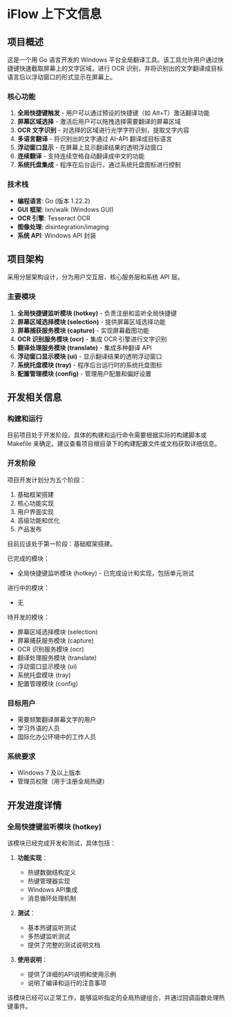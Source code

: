 # iFlow 上下文信息

## 项目概述

这是一个用 Go 语言开发的 Windows 平台全局翻译工具。该工具允许用户通过快捷键快速截取屏幕上的文字区域，进行 OCR 识别，并将识别出的文字翻译成目标语言后以浮动窗口的形式显示在屏幕上。

### 核心功能

1. **全局快捷键触发** - 用户可以通过预设的快捷键（如 Alt+T）激活翻译功能
2. **屏幕区域选择** - 激活后用户可以拖拽选择需要翻译的屏幕区域
3. **OCR 文字识别** - 对选择的区域进行光学字符识别，提取文字内容
4. **多语言翻译** - 将识别出的文字通过 AI-API 翻译成目标语言
5. **浮动窗口显示** - 在屏幕上显示翻译结果的透明浮动窗口
6. **连续翻译** - 支持连续空格自动翻译成中文的功能
7. **系统托盘集成** - 程序在后台运行，通过系统托盘图标进行控制

### 技术栈

- **编程语言**: Go (版本 1.22.2)
- **GUI 框架**: lxn/walk (Windows GUI)
- **OCR 引擎**: Tesseract OCR
- **图像处理**: disintegration/imaging
- **系统 API**: Windows API 封装

## 项目架构

采用分层架构设计，分为用户交互层、核心服务层和系统 API 层。

### 主要模块

1. **全局快捷键监听模块 (hotkey)** - 负责注册和监听全局快捷键
2. **屏幕区域选择模块 (selection)** - 提供屏幕区域选择功能
3. **屏幕捕获服务模块 (capture)** - 实现屏幕截图功能
4. **OCR 识别服务模块 (ocr)** - 集成 OCR 引擎进行文字识别
5. **翻译处理服务模块 (translate)** - 集成多种翻译 API
6. **浮动窗口显示模块 (ui)** - 显示翻译结果的透明浮动窗口
7. **系统托盘模块 (tray)** - 程序后台运行时的系统托盘图标
8. **配置管理模块 (config)** - 管理用户配置和偏好设置

## 开发相关信息

### 构建和运行

目前项目处于开发阶段，具体的构建和运行命令需要根据实际的构建脚本或 Makefile 来确定。建议查看项目根目录下的构建配置文件或文档获取详细信息。

### 开发阶段

项目开发计划分为五个阶段：
1. 基础框架搭建
2. 核心功能实现
3. 用户界面实现
4. 高级功能和优化
5. 产品发布

目前应该处于第一阶段：基础框架搭建。

已完成的模块：
- 全局快捷键监听模块 (hotkey) - 已完成设计和实现，包括单元测试

进行中的模块：
- 无

待开发的模块：
- 屏幕区域选择模块 (selection)
- 屏幕捕获服务模块 (capture)
- OCR 识别服务模块 (ocr)
- 翻译处理服务模块 (translate)
- 浮动窗口显示模块 (ui)
- 系统托盘模块 (tray)
- 配置管理模块 (config)

### 目标用户

- 需要频繁翻译屏幕文字的用户
- 学习外语的人员
- 国际化办公环境中的工作人员

### 系统要求

- Windows 7 及以上版本
- 管理员权限（用于注册全局热键）

## 开发进度详情

### 全局快捷键监听模块 (hotkey)

该模块已经完成开发和测试，具体包括：

1. **功能实现**：
   - 热键数据结构定义
   - 热键管理器实现
   - Windows API集成
   - 消息循环处理机制

2. **测试**：
   - 基本热键监听测试
   - 多热键监听测试
   - 提供了完整的测试说明文档

3. **使用说明**：
   - 提供了详细的API说明和使用示例
   - 说明了编译和运行的注意事项

该模块已经可以正常工作，能够监听指定的全局热键组合，并通过回调函数处理热键事件。
